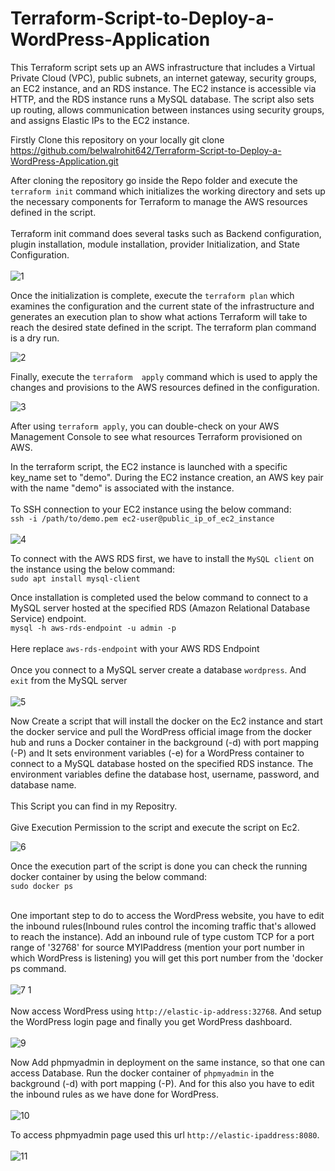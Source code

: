 # Terraform-Script-to-Deploy-a-WordPress-Application

This Terraform script sets up an AWS infrastructure that includes a Virtual Private Cloud (VPC), public subnets, an  internet gateway, security groups, an EC2 instance, and an RDS instance. The EC2 instance is accessible via HTTP, and the RDS instance runs a MySQL database. The script also sets up routing, allows communication between instances using security groups, and assigns Elastic IPs to the EC2 instance. 


Firstly Clone this repository on your locally
git clone https://github.com/belwalrohit642/Terraform-Script-to-Deploy-a-WordPress-Application.git

After cloning the repository go inside the Repo folder and execute the `terraform init` command which initializes the working directory and sets up the necessary components for Terraform to manage the AWS resources defined in the script. <br>
<br>
Terraform init command does several tasks such as Backend configuration, plugin installation, module installation, provider Initialization, and State Configuration.<br>
<br>
![1](https://github.com/belwalrohit642/Terraform-Script-to-Deploy-a-WordPress-Application/assets/96739082/bab1405e-9a17-4ed5-992f-988d71834866)


Once the initialization is complete, execute the `terraform plan` which  examines the configuration and the current state of the infrastructure and generates an execution plan to show what actions Terraform will take to reach the desired state defined in the script. The terraform plan command is a dry run.

![2](https://github.com/belwalrohit642/Terraform-Script-to-Deploy-a-WordPress-Application/assets/96739082/1c89adcf-004b-48b5-959a-3b0180ceb48e)


Finally, execute the `terraform  apply` command which  is used to apply the changes and provisions to the AWS resources defined in the configuration.

![3](https://github.com/belwalrohit642/Terraform-Script-to-Deploy-a-WordPress-Application/assets/96739082/ee2b740a-364b-4a3e-a7ad-de49dff4936e)


After using `terraform apply`, you can double-check on your AWS Management Console to see what resources Terraform provisioned on AWS.

In the terraform script, the EC2 instance is launched with a specific key_name set to "demo". During the EC2 instance creation, an AWS key pair with the name "demo" is associated with the instance.<br>
<br>
To SSH connection to your EC2 instance using the below command: <br>
`ssh -i /path/to/demo.pem ec2-user@public_ip_of_ec2_instance`<br>
<br>
![4](https://github.com/belwalrohit642/Terraform-Script-to-Deploy-a-WordPress-Application/assets/96739082/03fd055f-65a9-4053-88b7-feb7b40fed03)
<br>

To connect with the AWS RDS first, we have to install the `MySQL client` on the instance using the below command: <br>
`sudo apt install mysql-client` <br>

Once installation is completed used the below command to connect to a MySQL server hosted at the specified RDS (Amazon Relational Database Service) endpoint.<br>
`mysql -h aws-rds-endpoint -u admin -p`<br>   
Here replace `aws-rds-endpoint` with your AWS RDS Endpoint<br>
<br>
Once you connect to a MySQL server create a database `wordpress`. And `exit` from the MySQL server <br> 
<br>
![5](https://github.com/belwalrohit642/Terraform-Script-to-Deploy-a-WordPress-Application/assets/96739082/f2cf8320-88de-4860-acd4-846f40e91fe4)

Now Create a script that will install the docker on the Ec2 instance and start the docker service and pull the  WordPress official  image from the docker hub and runs a Docker container in the background (-d) with port mapping (-P) and It sets environment variables (-e) for a WordPress container to connect to a MySQL database hosted on the specified RDS instance. The environment variables define the database host, username, password, and database name.<br>
<br>
This Script you can find in  my Repositry.<br>
<br>
Give Execution Permission to the script and execute the script on Ec2.<br>

![6](https://github.com/belwalrohit642/Terraform-Script-to-Deploy-a-WordPress-Application/assets/96739082/169b6cd9-1cd3-40c7-ab7f-fdb9fa7c1ed1)

Once the execution part of the script  is done you can check the running docker container by using the below command:<br>
`sudo docker ps`<br>
<br>

One important step to do to access the WordPress website, you have to edit the inbound rules(Inbound rules control the incoming traffic that's allowed to reach the instance). Add an inbound rule of type custom TCP for a port range of '32768' for source MYIPaddress (mention your port number in which WordPress is listening) you will get this port number from the 'docker ps command.<br><br>
![7 1](https://github.com/belwalrohit642/Terraform-Script-to-Deploy-a-WordPress-Application/assets/96739082/35343731-fb63-4e7e-97ad-64ca68a5cbe0)
<br>
<br>
Now access WordPress using `http://elastic-ip-address:32768`. And setup the WordPress login page and finally you get WordPress dashboard.<br>
<br>
![9](https://github.com/belwalrohit642/Terraform-Script-to-Deploy-a-WordPress-Application/assets/96739082/ce2c6933-ffcd-40ff-9a6d-d1f0f2098ddd)
<br>

Now Add phpmyadmin in deployment on the same instance, so that one can access Database. Run the docker container of `phpmyadmin` in the background (-d) with port mapping (-P). And for this also you have to edit the inbound rules as we have done for WordPress. <br>
<br>
![10](https://github.com/belwalrohit642/Terraform-Script-to-Deploy-a-WordPress-Application/assets/96739082/05d9a907-1154-402a-9126-727e41ebea84)
<br>

To access phpmyadmin page used this url  `http://elastic-ipaddress:8080`.<br>
<br>
![11](https://github.com/belwalrohit642/Terraform-Script-to-Deploy-a-WordPress-Application/assets/96739082/0a531ca3-7d35-41a9-ba13-92a867a165a9)<br>



